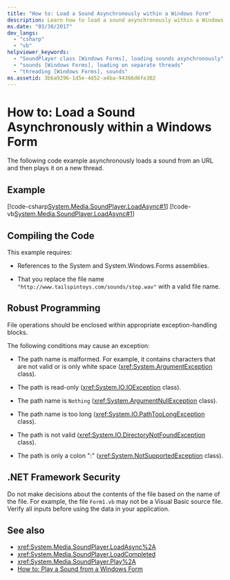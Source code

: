 ```yaml
---
title: "How to: Load a Sound Asynchronously within a Windows Form"
description: Learn how to load a sound asynchronously within a Windows form and also how to play the sound on a new thread.
ms.date: "03/30/2017"
dev_langs: 
  - "csharp"
  - "vb"
helpviewer_keywords: 
  - "SoundPlayer class [Windows Forms], loading sounds asynchronously"
  - "sounds [Windows Forms], loading on separate threads"
  - "threading [Windows Forms], sounds"
ms.assetid: 3b6a9296-1d5e-4d52-a4ba-94366d6fe302
---
```

# How to: Load a Sound Asynchronously within a Windows Form
The following code example asynchronously loads a sound from an URL and then plays it on a new thread.  
  
## Example  
 [!code-csharp[System.Media.SoundPlayer.LoadAsync#1](~/samples/snippets/csharp/VS_Snippets_Winforms/System.Media.SoundPlayer.LoadAsync/CS/Form1.cs#1)]
 [!code-vb[System.Media.SoundPlayer.LoadAsync#1](~/samples/snippets/visualbasic/VS_Snippets_Winforms/System.Media.SoundPlayer.LoadAsync/VB/Form1.vb#1)]  
  
## Compiling the Code  
 This example requires:  
  
- References to the System and System.Windows.Forms assemblies.  
  
- That you replace the file name `"http://www.tailspintoys.com/sounds/stop.wav"` with a valid file name.  
  
## Robust Programming  
 File operations should be enclosed within appropriate exception-handling blocks.  
  
 The following conditions may cause an exception:  
  
- The path name is malformed. For example, it contains characters that are not valid or is only white space (<xref:System.ArgumentException> class).  
  
- The path is read-only (<xref:System.IO.IOException> class).  
  
- The path name is `Nothing` (<xref:System.ArgumentNullException> class).  
  
- The path name is too long (<xref:System.IO.PathTooLongException> class).  
  
- The path is not valid (<xref:System.IO.DirectoryNotFoundException> class).  
  
- The path is only a colon ":" (<xref:System.NotSupportedException> class).  
  
## .NET Framework Security  
 Do not make decisions about the contents of the file based on the name of the file. For example, the file `Form1.vb` may not be a Visual Basic source file. Verify all inputs before using the data in your application.  
  
## See also

- <xref:System.Media.SoundPlayer.LoadAsync%2A>
- <xref:System.Media.SoundPlayer.LoadCompleted>
- <xref:System.Media.SoundPlayer.Play%2A>
- [How to: Play a Sound from a Windows Form](how-to-play-a-sound-from-a-windows-form.md)
